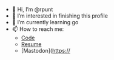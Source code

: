 - 👋 Hi, I’m @rpunt
- 👀 I’m interested in finishing this profile
- 🌱 I’m currently learning go
- 📫 How to reach me:
  - [Code](https://github.com/rpunt)
  - [Resume](http://mirum.org/)
  - [Mastodon]([https://](https://hachyderm.io/@rpunt)

<!---
rpunt/rpunt is a ✨ special ✨ repository because its `README.md` (this file) appears on your GitHub profile.
You can click the Preview link to take a look at your changes.

<a rel="me" href="https://hachyderm.io/@rpunt">Mastodon verification</a>
--->
